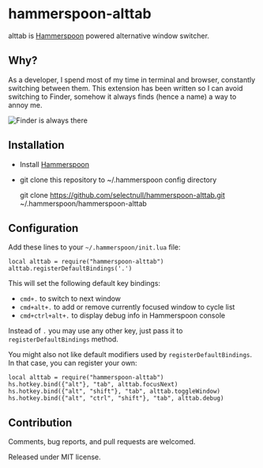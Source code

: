 hammerspoon-alttab
==================

alttab is [Hammerspoon](http://www.hammerspoon.org/) powered alternative window
switcher.

Why?
----

As a developer, I spend most of my time in terminal and browser, constantly
switching between them. This extension has been written so I can avoid
switching to Finder, somehow it always finds (hence a name) a way to annoy me.

![Finder is always there](cmdtab.png)

Installation
------------

* Install [Hammerspoon](http://www.hammerspoon.org/)
* git clone this repository to ~/.hammerspoon config directory

    git clone https://github.com/selectnull/hammerspoon-alttab.git ~/.hammerspoon/hammerspoon-alttab

Configuration
-------------

Add these lines to your `~/.hammerspoon/init.lua` file:

    local alttab = require("hammerspoon-alttab")
    alttab.registerDefaultBindings('.')

This will set the following default key bindings:

* `cmd+.` to switch to next window
* `cmd+alt+.` to add or remove currently focused window to cycle list
* `cmd+ctrl+alt+.` to display debug info in Hammerspoon console

Instead of `.` you may use any other key, just pass it to
`registerDefaultBindings` method.

You might also not like default modifiers used by `registerDefaultBindings`. In
that case, you can register your own:

    local alttab = require("hammerspoon-alttab")
    hs.hotkey.bind({"alt"}, "tab", alttab.focusNext)
    hs.hotkey.bind({"alt", "shift"}, "tab", alttab.toggleWindow)
    hs.hotkey.bind({"alt", "ctrl", "shift"}, "tab", alttab.debug)

Contribution
------------

Comments, bug reports, and pull requests are welcomed.

Released under MIT license.

